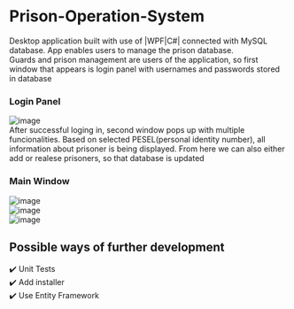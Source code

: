 # Prison-Operation-System
Desktop application built with use of |WPF|C#| connected with MySQL database. App enables users to manage the prison database.   
Guards and prison management are users of the application, so first window that appears is login panel with usernames and passwords stored in database  
### Login Panel  
![image](https://user-images.githubusercontent.com/93675889/179844388-0fc72f1e-30f2-4ced-b23b-771067374c63.png)  
After successful loging in, second window pops up with multiple funcionalities. Based on selected PESEL(personal identity number), all information about prisoner is being displayed. From here we can also either add or realese prisoners, so that database is updated  
### Main Window  
![image](https://user-images.githubusercontent.com/93675889/179845656-02dd3b26-af55-4139-bcb1-ef9809d5400c.png)  
![image](https://user-images.githubusercontent.com/93675889/179845793-00fc3410-96c1-4f3a-892c-9c8f002a9abb.png)  
![image](https://user-images.githubusercontent.com/93675889/179846781-a49139c3-c0d2-4de6-a087-a1cb65fcc48d.png)   
## Possible ways of further development  
:heavy_check_mark: Unit Tests  
:heavy_check_mark: Add installer  
:heavy_check_mark: Use Entity Framework  







